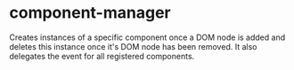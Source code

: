 # component-manager
Creates instances of a specific component once a DOM node is added and deletes this instance once it's  DOM node has been removed. It also delegates the event for all registered components.
